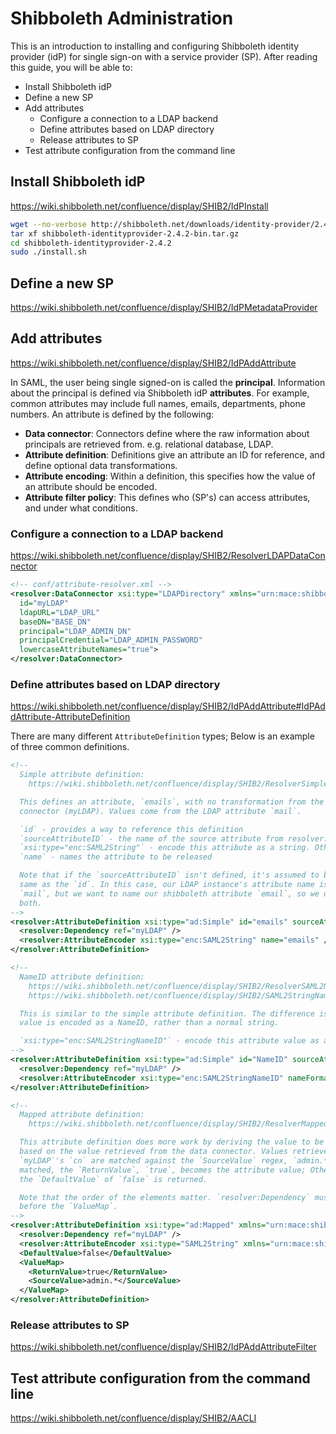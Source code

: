 # Shibboleth Administration

This is an introduction to installing and configuring Shibboleth identity
provider (idP) for single sign-on with a service provider (SP). After reading
this guide, you will be able to:

- Install Shibboleth idP
- Define a new SP
- Add attributes
  - Configure a connection to a LDAP backend
  - Define attributes based on LDAP directory
  - Release attributes to SP
- Test attribute configuration from the command line

## Install Shibboleth idP

https://wiki.shibboleth.net/confluence/display/SHIB2/IdPInstall

```sh
wget --no-verbose http://shibboleth.net/downloads/identity-provider/2.4.2/shibboleth-identityprovider-2.4.2-bin.tar.gz
tar xf shibboleth-identityprovider-2.4.2-bin.tar.gz
cd shibboleth-identityprovider-2.4.2
sudo ./install.sh
```

## Define a new SP

https://wiki.shibboleth.net/confluence/display/SHIB2/IdPMetadataProvider

## Add attributes

https://wiki.shibboleth.net/confluence/display/SHIB2/IdPAddAttribute

In SAML, the user being single signed-on is called the **principal**.
Information about the principal is defined via Shibboleth idP **attributes**.
For example, common attributes may include full names, emails, departments,
phone numbers. An attribute is defined by the following:

- **Data connector**: Connectors define where the raw information about principals are retrieved from. e.g. relational database, LDAP.
- **Attribute definition**: Definitions give an attribute an ID for reference, and define optional data transformations.
- **Attribute encoding**: Within a definition, this specifies how the value of an attribute should be encoded.
- **Attribute filter policy**: This defines who (SP's) can access attributes, and under what conditions.

### Configure a connection to a LDAP backend

https://wiki.shibboleth.net/confluence/display/SHIB2/ResolverLDAPDataConnector

```xml
<!-- conf/attribute-resolver.xml -->
<resolver:DataConnector xsi:type="LDAPDirectory" xmlns="urn:mace:shibboleth:2.0:resolver:dc"
  id="myLDAP"
  ldapURL="LDAP_URL"
  baseDN="BASE_DN"
  principal="LDAP_ADMIN_DN"
  principalCredential="LDAP_ADMIN_PASSWORD"
  lowercaseAttributeNames="true">
</resolver:DataConnector>
```

### Define attributes based on LDAP directory

https://wiki.shibboleth.net/confluence/display/SHIB2/IdPAddAttribute#IdPAddAttribute-AttributeDefinition

There are many different `AttributeDefinition` types; Below is an example of
three common definitions.

```xml
<!--
  Simple attribute definition:
    https://wiki.shibboleth.net/confluence/display/SHIB2/ResolverSimpleAttributeDefinition

  This defines an attribute, `emails`, with no transformation from the data
  connector (myLDAP). Values come from the LDAP attribute `mail`.

  `id` - provides a way to reference this definition
  `sourceAttributeID` - the name of the source attribute from resolver:Dependency. e.g. `mail` is the attribute returned by `myLDAP`.
  `xsi:type="enc:SAML2String"` - encode this attribute as a string. Other encoders at https://wiki.shibboleth.net/confluence/display/SHIB2/IdPAddAttribute#IdPAddAttribute-AttributeEncoding
  `name` - names the attribute to be released

  Note that if the `sourceAttributeID` isn't defined, it's assumed to be the
  same as the `id`. In this case, our LDAP instance's attribute name is
  `mail`, but we want to name our shibboleth attribute `email`, so we define
  both.
-->
<resolver:AttributeDefinition xsi:type="ad:Simple" id="emails" sourceAttributeID="mail">
  <resolver:Dependency ref="myLDAP" />
  <resolver:AttributeEncoder xsi:type="enc:SAML2String" name="emails" />
</resolver:AttributeDefinition>

<!--
  NameID attribute definition:
    https://wiki.shibboleth.net/confluence/display/SHIB2/ResolverSAML2NameIDAttributeDefinition
    https://wiki.shibboleth.net/confluence/display/SHIB2/SAML2StringNameIDEncoder

  This is similar to the simple attribute definition. The difference is the
  value is encoded as a NameID, rather than a normal string.

  `xsi:type="enc:SAML2StringNameID"` - encode this attribute value as a NameID
-->
<resolver:AttributeDefinition xsi:type="ad:Simple" id="NameID" sourceAttributeID="uid">
  <resolver:Dependency ref="myLDAP" />
  <resolver:AttributeEncoder xsi:type="enc:SAML2StringNameID" nameFormat="urn:oasis:names:tc:SAML:1.1:nameid-format:unspecified" />
</resolver:AttributeDefinition>

<!--
  Mapped attribute definition:
    https://wiki.shibboleth.net/confluence/display/SHIB2/ResolverMappedAttributeDefinition

  This attribute definition does more work by deriving the value to be released
  based on the value retrieved from the data connector. Values retrieved from
  `myLDAP`'s `cn` are matched against the `SourceValue` regex, `admin.*`. If
  matched, the `ReturnValue`, `true`, becomes the attribute value; Otherwise,
  the `DefaultValue` of `false` is returned.

  Note that the order of the elements matter. `resolver:Dependency` must come
  before the `ValueMap`.
-->
<resolver:AttributeDefinition xsi:type="ad:Mapped" xmlns="urn:mace:shibboleth:2.0:resolver:ad" id="administrator" sourceAttributeID="cn">
  <resolver:Dependency ref="myLDAP" />
  <resolver:AttributeEncoder xsi:type="SAML2String" xmlns="urn:mace:shibboleth:2.0:attribute:encoder" name="administrator" />
  <DefaultValue>false</DefaultValue>
  <ValueMap>
    <ReturnValue>true</ReturnValue>
    <SourceValue>admin.*</SourceValue>
  </ValueMap>
</resolver:AttributeDefinition>
```

### Release attributes to SP

https://wiki.shibboleth.net/confluence/display/SHIB2/IdPAddAttributeFilter

## Test attribute configuration from the command line

https://wiki.shibboleth.net/confluence/display/SHIB2/AACLI
